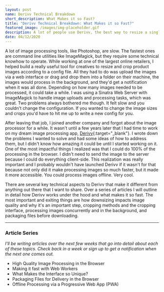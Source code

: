 ```yaml
---
layout: post
name: Derivv Technical Breakdown
short_description: What Makes it so Fast?
title: "Derivv Technical Breakdown: What Makes it so Fast?"
featured_image: /images/img-placeholder.gif
description: A lot of people use Derivv, the best way to resize a single image to multiple sizes, and they use it because it's not only simple, but it's fast.
date: 04/12/2020
---
```


A lot of image processing tools, like Photoshop, are slow. The fastest ones are command line utilities like ImageMagick, but they require some technical knowhow to operate. While working at one of the largest online retailers, I helped build a really useful tool for creatives to resize and crop product images according to a config file. All they had to do was upload the images via a web interface or drag and drop them into a folder on their machine, the images would process in the background, and they'd get a notification when it was all done. Depending on how many images needed to be processed, it could take a while. I was using a Sinatra Web Server with ImageMagick to handle image uploads and processing tasks, which was great. Two problems always bothered me though. It felt slow and you couldn't change the configuration. If you wanted to change the image sizes and crops you'd have to hit me up to write a new config for you.

After leaving that job, I joined another company and forgot about the image processor for a while. It wasn't until a few years later that I had time to work on my dream image processing app, [Derivv](https://di5s3fmhtycis.cloudfront.net/){:target="_blank"}. I wrote down the problems I wanted to solve and had some ideas of how to address them, but I didn't know how amazing it could be until I started working on it. One of the most impactful things I realized was that I could do 100% of the processing in the browser. I didn't need to send the image to the server because I could do everything client-side. This realization was really important and I probably wouldn't have launched Derivv if it wasn't for that because not only did it make processing images so much faster, but it made it more accessible. You could process images offline. Very cool.

There are several key technical aspects to Derivv that make it different from anything out there that I want to share. Over a series of articles I will outline in detail how Derivv works under the hood and what makes it so fast. The most important and exiting things are how downsizing impacts image quality and why it's an important step, cropping methods and the cropping interface, processing images concurrently and in the background, and packaging files before downloading.

---
### Article Series
_I'll be writing articles over the next few weeks that go into detail about each of these topics. Check back in a week or sign up to get a notification when the next one comes out._
- High Quality Image Processing in the Browser
- Making it fast with Web Workers
- What Makes the Interface so Unique?
- Packaging Files for Delivery in the Browser
- Offline Processing via a Progressive Web App (PWA)
